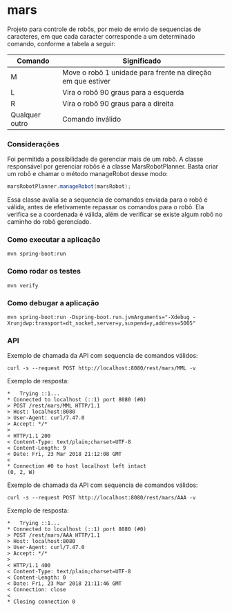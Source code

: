 # mars
Projeto para controle de robôs, por meio de envio de sequencias de caracteres, em que cada caracter corresponde a um determinado comando, conforme a tabela a seguir:

| Comando        | Significado                                                 |
|----------------|-------------------------------------------------------------|
| M              | Move o robô 1 unidade para frente na direção em que estiver |
| L              | Vira o robô 90 graus para a esquerda                        |
| R              | Vira o robô 90 graus para a direita                         |
| Qualquer outro | Comando inválido                                            |


### Considerações

Foi permitida a possibilidade de gerenciar mais de um robô. A classe responsável por gerenciar robôs é a classe MarsRobotPlanner. Basta criar um robô e chamar o método manageRobot desse modo:

```java
marsRobotPlanner.manageRobot(marsRobot);
```
Essa classe avalia se a sequencia de comandos enviada para o robô é válida, antes de efetivamente repassar os comandos para o robô. Ela verifica se a coordenada é válida, além de verificar se existe algum robô no caminho do robô gerenciado.

### Como executar a aplicação

```
mvn spring-boot:run
```
### Como rodar os testes

```
mvn verify
```
### Como debugar a aplicação

```
mvn spring-boot:run -Dspring-boot.run.jvmArguments="-Xdebug -Xrunjdwp:transport=dt_socket,server=y,suspend=y,address=5005"
```

### API

Exemplo de chamada da API com sequencia de comandos válidos:

```
curl -s --request POST http://localhost:8080/rest/mars/MML -v
```

Exemplo de resposta:
```
*   Trying ::1...
* Connected to localhost (::1) port 8080 (#0)
> POST /rest/mars/MML HTTP/1.1
> Host: localhost:8080
> User-Agent: curl/7.47.0
> Accept: */*
> 
< HTTP/1.1 200 
< Content-Type: text/plain;charset=UTF-8
< Content-Length: 9
< Date: Fri, 23 Mar 2018 21:12:08 GMT
< 
* Connection #0 to host localhost left intact
(0, 2, W)
```

Exemplo de chamada da API com sequencia de comandos válidos:

```
curl -s --request POST http://localhost:8080/rest/mars/AAA -v
```

Exemplo de resposta:
```
*   Trying ::1...
* Connected to localhost (::1) port 8080 (#0)
> POST /rest/mars/AAA HTTP/1.1
> Host: localhost:8080
> User-Agent: curl/7.47.0
> Accept: */*
> 
< HTTP/1.1 400 
< Content-Type: text/plain;charset=UTF-8
< Content-Length: 0
< Date: Fri, 23 Mar 2018 21:11:46 GMT
< Connection: close
< 
* Closing connection 0
```

